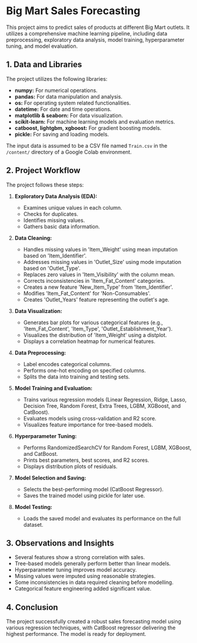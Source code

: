 # Big Mart Sales Forecasting

This project aims to predict sales of products at different Big Mart outlets. It utilizes a comprehensive machine learning pipeline, including data preprocessing, exploratory data analysis, model training, hyperparameter tuning, and model evaluation.

## 1. Data and Libraries

The project utilizes the following libraries:

*   **numpy:** For numerical operations.
*   **pandas:** For data manipulation and analysis.
*   **os:** For operating system related functionalities.
*   **datetime:** For date and time operations.
*   **matplotlib & seaborn:** For data visualization.
*   **scikit-learn:** For machine learning models and evaluation metrics.
*   **catboost, lightgbm, xgboost:** For gradient boosting models.
*   **pickle:** For saving and loading models.

The input data is assumed to be a CSV file named `Train.csv` in the `/content/` directory of a Google Colab environment.

## 2. Project Workflow

The project follows these steps:

1.  **Exploratory Data Analysis (EDA):**
    *   Examines unique values in each column.
    *   Checks for duplicates.
    *   Identifies missing values.
    *   Gathers basic data information.

2.  **Data Cleaning:**
    *   Handles missing values in 'Item_Weight' using mean imputation based on 'Item_Identifier'.
    *   Addresses missing values in 'Outlet_Size' using mode imputation based on 'Outlet_Type'.
    *   Replaces zero values in 'Item_Visibility' with the column mean.
    *   Corrects inconsistencies in 'Item_Fat_Content' categories.
    *   Creates a new feature 'New_Item_Type' from 'Item_Identifier'.
    *   Modifies 'Item_Fat_Content' for 'Non-Consumables'.
    *   Creates 'Outlet_Years' feature representing the outlet's age.

3.  **Data Visualization:**
    *   Generates bar plots for various categorical features (e.g., 'Item_Fat_Content', 'Item_Type', 'Outlet_Establishment_Year').
    *   Visualizes the distribution of 'Item_Weight' using a distplot.
    *   Displays a correlation heatmap for numerical features.

4.  **Data Preprocessing:**
    *   Label encodes categorical columns.
    *   Performs one-hot encoding on specified columns.
    *   Splits the data into training and testing sets.

5.  **Model Training and Evaluation:**
    *   Trains various regression models (Linear Regression, Ridge, Lasso, Decision Tree, Random Forest, Extra Trees, LGBM, XGBoost, and CatBoost).
    *   Evaluates models using cross-validation and R2 score.
    *   Visualizes feature importance for tree-based models.

6.  **Hyperparameter Tuning:**
    *   Performs RandomizedSearchCV for Random Forest, LGBM, XGBoost, and CatBoost.
    *   Prints best parameters, best scores, and R2 scores.
    *   Displays distribution plots of residuals.

7.  **Model Selection and Saving:**
    *   Selects the best-performing model (CatBoost Regressor).
    *   Saves the trained model using pickle for later use.

8.  **Model Testing:**
    *   Loads the saved model and evaluates its performance on the full dataset.


## 3. Observations and Insights

- Several features show a strong correlation with sales.
- Tree-based models generally perform better than linear models.
- Hyperparameter tuning improves model accuracy.
- Missing values were imputed using reasonable strategies.
- Some inconsistencies in data required cleaning before modelling.
- Categorical feature engineering added significant value.

## 4. Conclusion

The project successfully created a robust sales forecasting model using various regression techniques, with CatBoost regressor delivering the highest performance. The model is ready for deployment.
